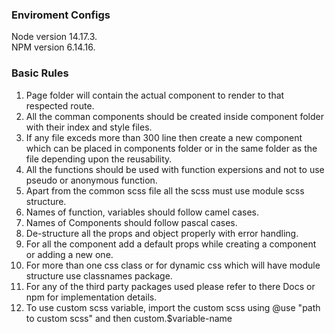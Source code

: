 ### Enviroment Configs

Node version 14.17.3.  
NPM version 6.14.16.

### Basic Rules

1. Page folder will contain the actual component to render to that respected route.
2. All the comman components should be created inside component folder with their index and style files.
3. If any file exceds more than 300 line then create a new component which can be placed in components folder or in the same folder as the file depending upon the reusability.
4. All the functions should be used with function expersions and not to use pseudo or anonymous function.
5. Apart from the common scss file all the scss must use module scss structure.
6. Names of function, variables should follow camel cases.
7. Names of Components should follow pascal cases.
8. De-structure all the props and object properly with error handling.
9. For all the component add a default props while creating a component or adding a new one.
10. For more than one css class or for dynamic css which will have module structure use classnames package.
11. For any of the third party packages used please refer to there Docs or npm for implementation details.
12. To use custom scss variable, import the custom scss using @use "path to custom scss" and then custom.$variable-name

